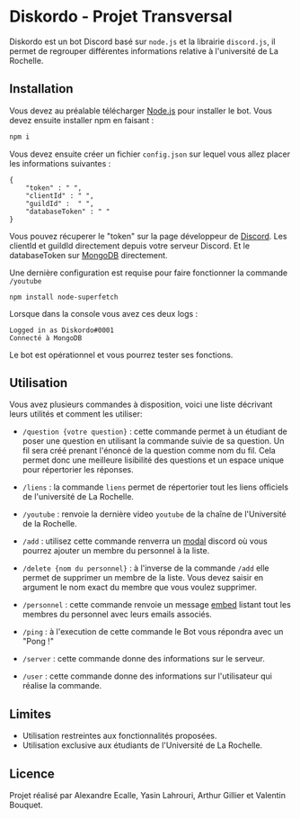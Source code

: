 # Diskordo - Projet Transversal

Diskordo est un bot Discord basé sur ``node.js`` et la librairie ``discord.js``, il permet de regrouper différentes informations relative à l'université de La Rochelle.

## Installation

Vous devez au préalable télécharger [Node.js](https://nodejs.org/) pour installer le bot. Vous devez ensuite installer npm en faisant :

```bash
npm i
```

Vous devez ensuite créer un fichier ``config.json`` sur lequel vous allez placer les informations suivantes :

```
{
    "token" : " ",
    "clientId" : " ",
    "guildId" :  " ",
    "databaseToken" : " " 
}
```

Vous pouvez récuperer le "token" sur la page développeur de [Discord](https://discord.com/developers/applications). Les clientId et guildId directement depuis votre serveur Discord. Et le databaseToken sur [MongoDB](https://www.mongodb.com/fr-fr) directement.


Une dernière configuration est requise pour faire fonctionner la commande ``/youtube`` 

```
npm install node-superfetch
```


Lorsque dans la console vous avez ces deux logs : 
```
Logged in as Diskordo#0001
Connecté à MongoDB
```
Le bot est opérationnel et vous pourrez tester ses fonctions.

## Utilisation

Vous avez plusieurs commandes à disposition, voici une liste décrivant leurs utilités et comment les utiliser:

- ``/question {votre question}`` : cette commande permet à un étudiant de poser une question en utilisant la commande suivie de sa question. Un fil sera créé prenant l'énoncé de la question comme nom du fil. Cela permet donc une meilleure lisibilité des questions et un espace unique pour répertorier les réponses.

- ``/liens`` : la commande ``liens`` permet de répertorier tout les liens officiels de l'université de La Rochelle. 

- ``/youtube`` : renvoie la dernière video ``youtube`` de la chaîne de l'Université de la Rochelle.

- ``/add`` : utilisez cette commande renverra un [modal](https://discordjs.guide/interactions/modals.html#building-and-responding-with-modals) discord où vous pourrez ajouter un membre du personnel à la liste.

- ``/delete {nom du personnel}`` : à l'inverse de la commande ``/add`` elle permet de supprimer un membre de la liste. Vous devez saisir en argument le nom exact du membre que vous voulez supprimer.

- ``/personnel`` : cette commande renvoie un message [embed](https://discordjs.guide/popular-topics/embeds.html#embed-preview) listant tout les membres du personnel avec leurs emails associés.

- ``/ping`` : à l'execution de cette commande le Bot vous répondra avec un "Pong !"

- ``/server`` : cette commande donne des informations sur le serveur.

- ``/user`` : cette commande donne des informations sur l'utilisateur qui réalise la commande.

## Limites

- Utilisation restreintes aux fonctionnalités proposées.
- Utilisation exclusive aux étudiants de l'Université de La Rochelle.

## Licence

Projet réalisé par Alexandre Ecalle, Yasin Lahrouri, Arthur Gillier et Valentin Bouquet.
